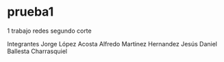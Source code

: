 # prueba1
1 trabajo redes segundo corte

Integrantes
Jorge López Acosta
Alfredo Martinez Hernandez
Jesús Daniel Ballesta Charrasquiel

